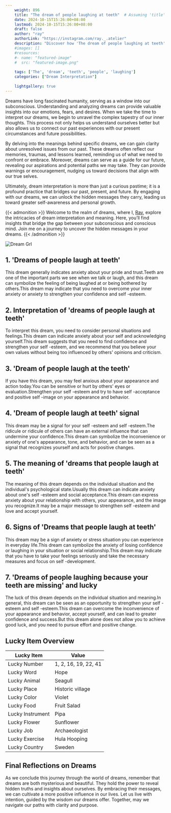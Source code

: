```yaml
---
    weight: 896
    title: "The dream of people laughing at teeth"  # Assuming 'title' column exists
    date: 2024-10-15T15:26:00+08:00
    lastmod: 2024-10-15T15:26:00+08:00
    draft: false
    author: "ray"
    authorLink: "https://instagram.com/ray._.atelier"
    description: "Discover how 'The dream of people laughing at teeth' can interpret your future and uncover its significant meanings in your life."
    #images: []
    #resources:
    #- name: "featured-image"
    #  src: "featured-image.png"
    
    tags: ['The', 'dream', 'teeth', 'people', 'laughing']
    categories: ["Dream Interpretation"]
    
    lightgallery: true
---
```

    
Dreams have long fascinated humanity, serving as a window into our subconscious. Understanding and analyzing dreams can provide valuable insights into our emotions, fears, and desires. When we take the time to interpret our dreams, we begin to unravel the complex tapestry of our inner thoughts. This process not only helps us understand ourselves better but also allows us to connect our past experiences with our present circumstances and future possibilities.

By delving into the meanings behind specific dreams, we can gain clarity about unresolved issues from our past. These dreams often reflect our memories, traumas, and lessons learned, reminding us of what we need to confront or embrace. Moreover, dreams can serve as a guide for our future, revealing our aspirations and potential paths we may take. They can provide warnings or encouragement, nudging us toward decisions that align with our true selves.

Ultimately, dream interpretation is more than just a curious pastime; it is a profound practice that bridges our past, present, and future. By engaging with our dreams, we can unlock the hidden messages they carry, leading us toward greater self-awareness and personal growth.

{{< admonition >}}
Welcome to the realm of dreams, where I, [Ray](https://instagram.com/ray._.atelier), explore the intricacies of dream interpretation and meaning. Here, you’ll find insights that bridge the gap between your subconscious and conscious mind. Join me on a journey to uncover the hidden messages in your dreams.
{{< /admonition >}}

![Dream Grl](https://cdn.pixabay.com/photo/2017/11/02/03/35/gothic-2910057_1280.jpg "Dream Grl")

## 1. 'Dreams of people laugh at teeth'
This dream generally indicates anxiety about your pride and trust.Teeth are one of the important parts we see when we talk or laugh, and this dream can symbolize the feeling of being laughed at or being bothered by others.This dream may indicate that you need to overcome your inner anxiety or anxiety to strengthen your confidence and self -esteem.

## 2. Interpretation of 'dreams of people laugh at teeth'
To interpret this dream, you need to consider personal situations and feelings.This dream can indicate anxiety about your self and acknowledging yourself.This dream suggests that you need to find confidence and strengthen your self -esteem, and we recommend that you believe your own values without being too influenced by others' opinions and criticism.

## 3. 'Dream of people laugh at the teeth'
If you have this dream, you may feel anxious about your appearance and action today.You can be sensitive or hurt by others' eyes or evaluation.Strengthen your self -esteem and try to have self -acceptance and positive self -image on your appearance and behavior.

## 4. 'Dream of people laugh at teeth' signal
This dream may be a signal for your self -esteem and self -esteem.The ridicule or ridicule of others can have an external influence that can undermine your confidence.This dream can symbolize the inconvenience or anxiety of one's appearance, tone, and behavior, and can be seen as a signal that recognizes yourself and acts for positive changes.

## 5. The meaning of 'dreams that people laugh at teeth'
The meaning of this dream depends on the individual situation and the individual's psychological state.Usually this dream can indicate anxiety about one's self -esteem and social acceptance.This dream can express anxiety about your relationship with others, your appearance, and the image you recognize.It may be a major message to strengthen self -esteem and love and accept yourself.

## 6. Signs of 'Dreams that people laugh at teeth'
This dream may be a sign of anxiety or stress situation you can experience in everyday life.This dream can symbolize the anxiety of losing confidence or laughing in your situation or social relationship.This dream may indicate that you have to take your feelings seriously and take the necessary measures and focus on self -development.

## 7. 'Dreams of people laughing because your teeth are missing' and lucky
The luck of this dream depends on the individual situation and meaning.In general, this dream can be seen as an opportunity to strengthen your self -esteem and self -esteem.This dream can overcome the inconvenience of your appearance and behavior, accept yourself, and can lead to greater confidence and success.But this dream alone does not allow you to achieve good luck, and you need to pursue effort and positive change.

## Lucky Item Overview
| Lucky Item          | Value              |
|---------------|--------------------|
| Lucky Number        | 1, 2, 16, 19, 22, 41  |
| Lucky Word          | Hope |
| Lucky Animal        | Seagull |
| Lucky Place         | Historic village     |
| Lucky Color         | Violet     |
| Lucky Food          | Fruit Salad      |
| Lucky Instrument    | Pipa |
| Lucky Flower        | Sunflower    |
| Lucky Job           | Archaeologist       |
| Lucky Exercise      | Hula Hooping  |
| Lucky Country       | Sweden    |


##  Final Reflections on Dreams

As we conclude this journey through the world of dreams, remember that dreams are both mysterious and beautiful. They hold the power to reveal hidden truths and insights about ourselves. By embracing their messages, we can cultivate a more positive influence in our lives. Let us live with intention, guided by the wisdom our dreams offer. Together, may we navigate our paths with clarity and purpose.
